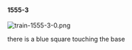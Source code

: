 #### 1555-3
![train-1555-3-0.png](https://github.com/lil-lab/nlvr/raw/master/nlvr/train/images/60/train-1555-3-0.png "train-1555-3-0.png")

there is a blue square touching the base